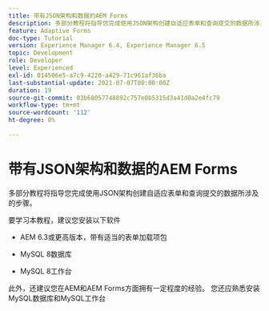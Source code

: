 ```yaml
---
title: 带有JSON架构和数据的AEM Forms
description: 多部分教程将指导您完成使用JSON架构创建自适应表单和查询提交的数据所涉及的步骤。
feature: Adaptive Forms
doc-type: Tutorial
version: Experience Manager 6.4, Experience Manager 6.5
topic: Development
role: Developer
level: Experienced
exl-id: 014506e5-a7c9-4220-a429-71c961af36ba
last-substantial-update: 2021-07-07T00:00:00Z
duration: 19
source-git-commit: 03b68057748892c757e0b5315d3a41d0a2e4fc79
workflow-type: tm+mt
source-wordcount: '112'
ht-degree: 0%

---
```


# 带有JSON架构和数据的AEM Forms

多部分教程将指导您完成使用JSON架构创建自适应表单和查询提交的数据所涉及的步骤。

要学习本教程，建议您安装以下软件

* AEM 6.3或更高版本，带有适当的表单加载项包

* MySQL 8数据库

* MySQL 8工作台

此外，还建议您在AEM和AEM Forms方面拥有一定程度的经验。 您还应熟悉安装MySQL数据库和MySQL工作台
